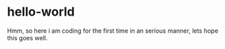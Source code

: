 # hello-world
Hmm, so here i am coding for the first time in an serious manner, lets hope this goes well.
